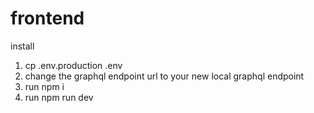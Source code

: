 # frontend

install

1. cp .env.production .env
2. change the graphql endpoint url to your new local graphql endpoint
3. run npm i
4. run npm run dev
